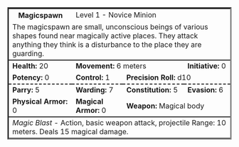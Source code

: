 <table style="width: 100%; max-width: 720px; border-style: inset;">
<tr>
<th>Magicspawn</th>
<td colspan="3">Level 1 - Novice Minion</td>
</tr>
<tr style="border-bottom: solid 2px"><td colspan="4">The magicspawn are small, unconscious beings of various shapes found near magically active places. They attack anything they think is a disturbance to the place they are guarding.</td></tr>
<tr>  
<td><b>Health:</b> 20</td>  
<td colspan="2"><b>Movement:</b> 6 meters</td>  
<td><b>Initiative:</b> 0</td>  
</tr>
<tr style="border-bottom: dashed 2px">
<td><b>Potency:</b> 0</td> 
<td><b>Control:</b> 1</td> 
<td colspan="2"><b>Precision Roll:</b> d10</td> 
</tr>
<tr>
<td><b>Parry:</b> 5</td>  
<td><b>Warding:</b> 7</td>  
<td><b>Constitution:</b> 5</td>  
<td><b>Evasion:</b> 6</td>  
</tr>
<tr style="border-bottom: solid 2px">  
<td colspan="1"><b>Physical Armor:</b> 0</td>
<td colspan="1"><b>Magical Armor:</b> 0</td>
<td colspan="2"><b>Weapon:</b> Magical body</td>
</tr>
<tr>
<td colspan="4"><i>Magic Blast</i> - Action, basic weapon attack, projectile
Range: 10 meters. 
Deals 15 magical damage.
</td>
</tr>
</table>

